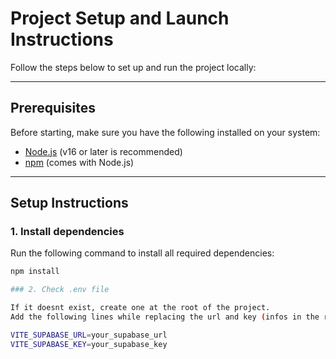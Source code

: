 # Project Setup and Launch Instructions

Follow the steps below to set up and run the project locally:

---

## Prerequisites

Before starting, make sure you have the following installed on your system:

- [Node.js](https://nodejs.org/) (v16 or later is recommended)
- [npm](https://www.npmjs.com/) (comes with Node.js)

---

## Setup Instructions

### 1. Install dependencies

Run the following command to install all required dependencies:

```bash
npm install

### 2. Check .env file

If it doesnt exist, create one at the root of the project.
Add the following lines while replacing the url and key (infos in the report) :

VITE_SUPABASE_URL=your_supabase_url
VITE_SUPABASE_KEY=your_supabase_key



